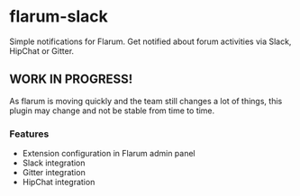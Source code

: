 # flarum-slack

Simple notifications for Flarum. Get notified about forum activities via Slack, HipChat or Gitter.

## WORK IN PROGRESS!

As flarum is moving quickly and the team still changes a lot of things, this plugin may change and not be stable from time to time.

### Features
* Extension configuration in Flarum admin panel
* Slack integration
* Gitter integration
* HipChat integration
